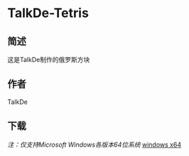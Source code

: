 # TalkDe-Tetris
## 简述
这是TalkDe制作的俄罗斯方块
## 作者
TalkDe
## 下载
*注：仅支持Microsoft Windows各版本64位系统*
[windows x64](./tetris.exe)
